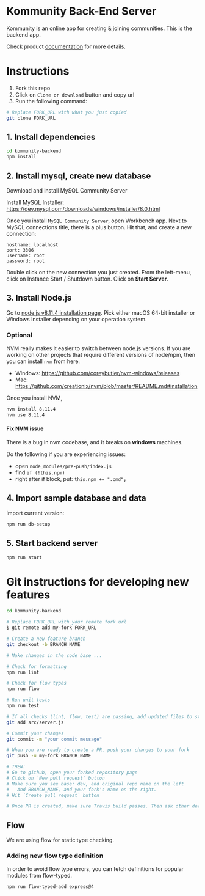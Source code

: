 # Kommunity Back-End Server
Kommunity is an online app for creating & joining communities. This is the backend app.

Check product [documentation](https://docs.google.com/document/d/1P9znOKfQIHDP3BVS5ptvFgzSLmL0vo4WTAZrcKatFBA) for more details.

# Instructions
1. Fork this repo
2. Click on `Clone or download` button and copy url
3. Run the following command:
```bash
# Replace FORK_URL with what you just copied
git clone FORK_URL
```

## 1. Install dependencies
``` bash
cd kommunity-backend
npm install
```

## 2. Install mysql, create new database
Download and install MySQL Community Server

Install MySQL Installer: https://dev.mysql.com/downloads/windows/installer/8.0.html

Once you install `MySQL Community Server`, open Workbench app. Next to MySQL connections title, there is a plus button. Hit that, and create a new connection:

```
hostname: localhost
port: 3306
username: root
password: root
```

Double click on the new connection you just created. From the left-menu, click on Instance Start / Shutdown button. Click on **Start Server**.

## 3. Install Node.js
Go to [node.js v8.11.4 installation page](https://nodejs.org/en/blog/release/v8.11.4/). Pick either macOS 64-bit installer or Windows Installer depending on your operation system.

### Optional
NVM really makes it easier to switch between node.js versions. If you are working on other projects that require different versions of node/npm, then you can install `nvm` from here:
- Windows: https://github.com/coreybutler/nvm-windows/releases
- Mac: https://github.com/creationix/nvm/blob/master/README.md#installation

Once you install NVM, 
```bash
nvm install 8.11.4
nvm use 8.11.4
```

#### Fix NVM issue
There is a bug in nvm codebase, and it breaks on **windows** machines.

Do the following if you are experiencing issues:
- open `node_modules/pre-push/index.js`
- find `if (!this.npm)`
- right after if block, put: `this.npm += ".cmd";`

## 4. Import sample database and data

Import current version:
```bash
npm run db-setup
```

## 5. Start backend server
```bash
npm run start
```

# Git instructions for developing new features

```bash
cd kommunity-backend

# Replace FORK_URL with your remote fork url
$ git remote add my-fork FORK_URL

# Create a new feature branch
git checkout -b BRANCH_NAME

# Make changes in the code base ...

# Check for formatting
npm run lint

# Check for flow types
npm run flow

# Run unit tests
npm run test

# If all checks (lint, flow, test) are passing, add updated files to staging
git add src/server.js

# Commit your changes
git commit -m "your commit message"

# When you are ready to create a PR, push your changes to your fork
git push -u my-fork BRANCH_NAME

# THEN:
# Go to github, open your forked repository page
# Click on `New pull request` button
# Make sure you see base: dev, and original repo name on the left
#   And BRANCH_NAME, and your fork's name on the right.
# Hit `Create pull request` button

# Once PR is created, make sure Travis build passes. Then ask other developers to review your code.
```

## Flow
We are using flow for static type checking.

### Adding new flow type definition
In order to avoid flow type errors, you can fetch definitions for popular modules from flow-typed.

```bash
npm run flow-typed-add express@4
```
